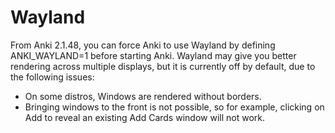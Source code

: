 # Wayland

From Anki 2.1.48, you can force Anki to use Wayland by defining ANKI_WAYLAND=1
before starting Anki. Wayland may give you better rendering across multiple
displays, but it is currently off by default, due to the following issues:

- On some distros, Windows are rendered without borders.
- Bringing windows to the front is not possible, so for example, clicking on Add
to reveal an existing Add Cards window will not work.
